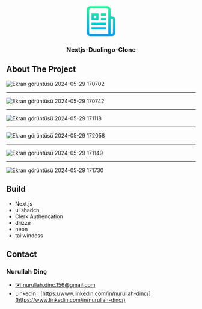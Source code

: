  
 
 
 <div align="center">
   <a href="https://github.com/github_username/repo_name">
     <img src="https://raw.githubusercontent.com/enesdmc0/react-country-info/main/images/logo.png" alt="Logo" width="80" height="80">
   </a>
 <h3 align="center">Nextjs-Duolingo-Clone</h3>
 </div>
  
 
 
 ## About The Project
 
  ![Ekran görüntüsü 2024-05-29 170702](https://github.com/NurullahDnc/Nextjs-Duolingo-Clone/assets/150585098/096f3c29-d68b-4651-b61b-e6d5699bd4ab)
   <hr/>
   
  ![Ekran görüntüsü 2024-05-29 170742](https://github.com/NurullahDnc/Nextjs-Duolingo-Clone/assets/150585098/df902145-12ee-4608-9b39-eb07555eef26)

   <hr/>
   
![Ekran görüntüsü 2024-05-29 171118](https://github.com/NurullahDnc/Nextjs-Duolingo-Clone/assets/150585098/dfbb554a-d814-4dae-a817-60eb5ade63c7)

   <hr/>
   
![Ekran görüntüsü 2024-05-29 172058](https://github.com/NurullahDnc/Nextjs-Duolingo-Clone/assets/150585098/d908709d-495b-4785-9b86-30c125f7f9bb)

   <hr/>
   
![Ekran görüntüsü 2024-05-29 171149](https://github.com/NurullahDnc/Nextjs-Duolingo-Clone/assets/150585098/5f503ae3-270c-4fe3-9ab4-46f701f59d65)

   <hr/>
   
   ![Ekran görüntüsü 2024-05-29 171730](https://github.com/NurullahDnc/Nextjs-Duolingo-Clone/assets/150585098/0cb3843d-87e6-46e9-bb8d-394d246f3937)


   ## Build
   - Next.js
   - ui shadcn
   - Clerk Authencation
   - drizze   
   - neon
   - tailwindcss   
 
 
   ## Contact
 
   ### Nurullah Dinç
 
   - [ ✉️ nurullah.dinc.156@gmail.com]()
   - Linkedin : [https://www.linkedin.com/in/nurullah-dinc/](https://www.linkedin.com/in/nurullah-dinc/)
